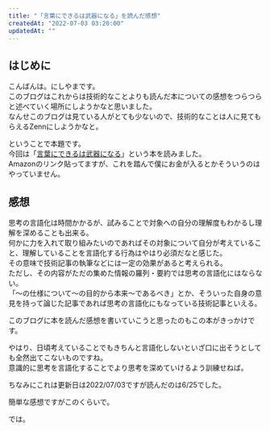 ```yaml
---
title: "「言葉にできるは武器になる」を読んだ感想"
createdAt: "2022-07-03 03:20:00"
updatedAt: ""
---
```



## はじめに

こんばんは。にしやまです。<br>
このブログはこれからは技術的なことよりも読んだ本についての感想をつらつらと述べていく場所にしようかなと思いました。<br>
なんせこのブログは見ている人がとても少ないので、技術的なことは人に見てもらえるZennにしようかなと。

ということで本題です。<br>
今回は「[言葉にできるは武器になる](https://www.amazon.co.jp/dp/4532320755)」という本を読みました。<br>
Amazonのリンク貼ってますが、これを踏んで僕にお金が入るとかそういうのはやっていません。

## 感想

思考の言語化は時間かかるが、試みることで対象への自分の理解度もわかるし理解を深めることも出来る。<br>
何かに力を入れて取り組みたいのであればその対象について自分が考えていること、理解していることを言語化する行為はやはり必須だなと感じた。<br>
その意味で技術記事の執筆などには一定の効果があると考えられる。<br>
ただし、その内容がただの集めた情報の羅列・要約では思考の言語化にはならない。<br>
「〜の仕様について〜の目的から本来〜であるべき」とか、そういった自身の意見を持って論じた記事であれば思考の言語化にもなっている技術記事といえる。<br>

このブログに本を読んだ感想を書いていこうと思ったのもこの本がきっかけです。

やはり、日頃考えていることでもきちんと言語化しないといざ口に出そうとしても全然出てこないものですね。<br>
意識的に思考を言語化することでより思考を深めていけるよう訓練せねば。

ちなみにこれは更新日は2022/07/03ですが読んだのは6/25でした。

簡単な感想ですがこのくらいで。

では。
